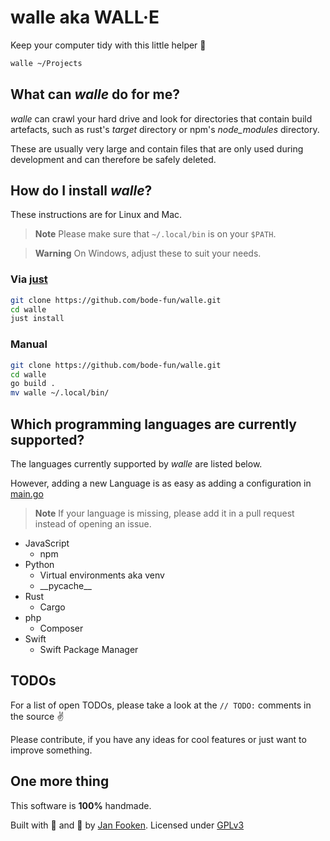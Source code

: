# walle aka WALL·E

Keep your computer tidy with this little helper 🤖

```sh
walle ~/Projects
```

## What can *walle* do for me?

*walle* can crawl your hard drive and look for directories that
contain build artefacts, such as rust's *target* directory or
npm's *node_modules* directory.

These are usually very large and contain files that are only used
during development and can therefore be safely deleted.

## How do I install *walle*?

These instructions are for Linux and Mac.

> **Note**
> Please make sure that `~/.local/bin` is on your `$PATH`.

> **Warning**
> On Windows, adjust these to suit your needs.

### Via [just](https://just.systems)

```sh
git clone https://github.com/bode-fun/walle.git
cd walle
just install
```

### Manual

```sh
git clone https://github.com/bode-fun/walle.git
cd walle
go build .
mv walle ~/.local/bin/
```

## Which programming languages are currently supported?

The languages currently supported by *walle* are listed below.

However, adding a new Language is as easy as adding a configuration
in [main.go](main.go)

> **Note**
> If your language is missing, please add it in a pull request
instead of opening an issue.

- JavaScript
  - npm
- Python
  - Virtual environments aka venv
  - \_\_pycache\_\_
- Rust
  - Cargo
- php
  - Composer
- Swift
  - Swift Package Manager

## TODOs

For a list of open TODOs, please take  a look at the `// TODO:` comments in the source ✌️

Please contribute, if you have any ideas for cool features or
just want to improve something.

## One more thing

This software is **100%** handmade.

Built with 🫶 and 💅 by [Jan Fooken](https://bode-fun).
Licensed under [GPLv3](LICENSE)
